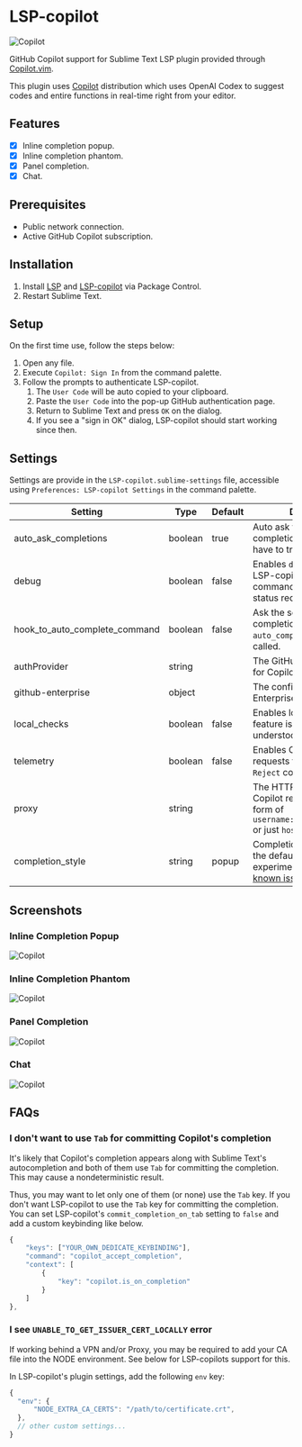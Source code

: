 # LSP-copilot

![Copilot](https://raw.githubusercontent.com/TheSecEng/LSP-copilot/master/docs/screenshot.png)

GitHub Copilot support for Sublime Text LSP plugin provided through [Copilot.vim][].

This plugin uses [Copilot][] distribution which uses OpenAI Codex to suggest codes
and entire functions in real-time right from your editor.

## Features

- [x] Inline completion popup.
- [x] Inline completion phantom.
- [x] Panel completion.
- [x] Chat.

## Prerequisites

* Public network connection.
* Active GitHub Copilot subscription.

## Installation

1. Install [LSP][] and [LSP-copilot][] via Package Control.
1. Restart Sublime Text.

## Setup

On the first time use, follow the steps below:

1. Open any file.
1. Execute `Copilot: Sign In` from the command palette.
1. Follow the prompts to authenticate LSP-copilot.
    1. The `User Code` will be auto copied to your clipboard.
    1. Paste the `User Code` into the pop-up GitHub authentication page.
    1. Return to Sublime Text and press `OK` on the dialog.
    1. If you see a "sign in OK" dialog, LSP-copilot should start working since then.

## Settings

Settings are provide in the `LSP-copilot.sublime-settings` file, accessible using `Preferences: LSP-copilot Settings` in the command palette.

| Setting                       | Type    | Default | Description                                                                                                                                           |
|-------------------------------|---------|---------|-------------------------------------------------------------------------------------------------------------------------------------------------------|
| auto_ask_completions          | boolean | true    | Auto ask the server for completions. Otherwise, you have to trigger it manually.                                                                      |
| debug                         | boolean | false   | Enables `debug` mode for LSP-copilot. Enabling all commands regardless of status requirements.                                                        |
| hook_to_auto_complete_command | boolean | false   | Ask the server for completions when the `auto_complete` command is called.                                                                            |
| authProvider                  | string  |         | The GitHub identity to use for Copilot
| github-enterprise             | object  |         | The configuration for Github Enterprise                                                                                                          |
| local_checks                  | boolean | false   | Enables local checks. This feature is not fully understood yet.                                                                                       |
| telemetry                     | boolean | false   | Enables Copilot telemetry requests for `Accept` and `Reject` completions.                                                                             |
| proxy                         | string  |         | The HTTP proxy to use for Copilot requests. It's in the form of `username:password@host:port` or just `host:port`.                                    |
| completion_style              | string  | popup   | Completion style. `popup` is the default, `phantom` is experimental ([there are well-known issues](https://github.com/TheSecEng/LSP-copilot/issues)). |

## Screenshots

### Inline Completion Popup

![Copilot](https://raw.githubusercontent.com/TheSecEng/LSP-copilot/master/docs/screenshot.png)

### Inline Completion Phantom

![Copilot](https://raw.githubusercontent.com/TheSecEng/LSP-copilot/master/docs/phantom.png)

### Panel Completion

![Copilot](https://raw.githubusercontent.com/TheSecEng/LSP-copilot/master/docs/panel.png)

### Chat

![Copilot](https://raw.githubusercontent.com/TheSecEng/LSP-copilot/master/docs/chat.png)


## FAQs

### I don't want to use `Tab` for committing Copilot's completion

It's likely that Copilot's completion appears along with Sublime Text's autocompletion
and both of them use `Tab` for committing the completion. This may cause a nondeterministic result.

Thus, you may want to let only one of them (or none) use the `Tab` key.
If you don't want LSP-copilot to use the `Tab` key for committing the completion.
You can set LSP-copilot's `commit_completion_on_tab` setting to `false` and add a custom keybinding like below.

```js
{
    "keys": ["YOUR_OWN_DEDICATE_KEYBINDING"],
    "command": "copilot_accept_completion",
    "context": [
        {
            "key": "copilot.is_on_completion"
        }
    ]
},
```

### I see `UNABLE_TO_GET_ISSUER_CERT_LOCALLY` error

If working behind a VPN and/or Proxy, you may be required to add your CA file into the NODE environment.
See below for LSP-copilots support for this.

In LSP-copilot's plugin settings, add the following `env` key:

 ```js
 {
   "env": {
       "NODE_EXTRA_CA_CERTS": "/path/to/certificate.crt",
   },
   // other custom settings...
 }
 ```

[Copilot]: https://github.com/features/copilot
[Copilot.vim]: https://github.com/github/copilot.vim
[LSP]: https://packagecontrol.io/packages/LSP
[LSP-copilot]: https://packagecontrol.io/packages/LSP-copilot
